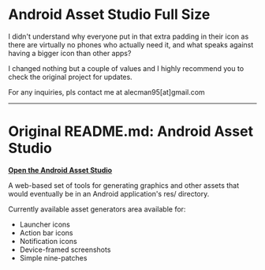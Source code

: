 Android Asset Studio Full Size
====================

I didn't understand why everyone put in that extra padding in their icon as there are virtually no phones who actually need it, and what speaks against having a bigger icon than other apps?

I changed nothing but a couple of values and I highly recommend you to check the original project for updates.

For any inquiries, pls contact me at alecman95[at]gmail.com


------------------------------------------------------------------------------------------------

Original README.md:
Android Asset Studio 
====================

**[Open the Android Asset Studio](http://romannurik.github.io/AndroidAssetStudio/)**

A web-based set of tools for generating graphics and other assets that would eventually be in an Android application's res/ directory.

Currently available asset generators area available for:

- Launcher icons
- Action bar icons
- Notification icons
- Device-framed screenshots
- Simple nine-patches

